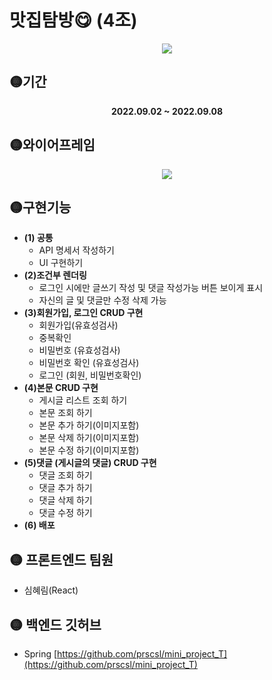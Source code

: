 # 맛집탐방😋 (4조)

<p align="center">
<img src="https://user-images.githubusercontent.com/108657283/189177347-9f0576b7-78ad-49da-ab4f-54bbb0c16f27.gif"/>
</p>

## 🟡기간
**<p align="center">2022.09.02 ~ 2022.09.08</p>**

## 🟡와이어프레임
<p align="center">

<img src="https://user-images.githubusercontent.com/108657283/189171671-4d1bd151-bc8f-4200-8ebf-1ca232c803d7.jpg"/>
</p>

## 🟡구현기능
 - **(1) 공통**
    - API 명세서 작성하기
    - UI 구현하기
 - **(2)조건부 렌더링**
    - 로그인 시에만 글쓰기 작성 및 댓글 작성가능 버튼 보이게 표시
    - 자신의 글 및 댓글만 수정 삭제 가능
 - **(3)회원가입, 로그인 CRUD 구현**
    - 회원가입(유효성검사)
    - 중복확인
    - 비밀번호 (유효성검사)
    - 비밀번호 확인 (유효성검사)
    - 로그인 (회원, 비밀번호확인)
- **(4)본문 CRUD 구현**
    - 게시글 리스트 조회 하기
    - 본문 조회 하기
    - 본문 추가 하기(이미지포함)
    - 본문 삭제 하기(이미지포함)
    - 본문 수정 하기(이미지포함)
- **(5)댓글 (게시글의 댓글) CRUD 구현**
    - 댓글 조회 하기
    - 댓글 추가 하기
    - 댓글 삭제 하기
    - 댓글 수정 하기
- **(6) 배포**

## 🟡 프론트엔드 팀원
 - 심혜림(React)

## 🟡 백엔드 깃허브
 - Spring 
[https://github.com/prscsl/mini_project_T](https://github.com/prscsl/mini_project_T)
